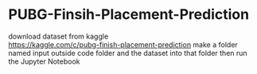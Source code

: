 # PUBG-Finsih-Placement-Prediction

download dataset from kaggle
<br>
https://kaggle.com/c/pubg-finish-placement-prediction
make a folder named input outside code folder
and the dataset into that folder
then run the Jupyter Notebook
